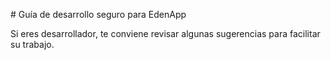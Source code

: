 # Guía de desarrollo seguro para EdenApp

Si eres desarrollador, te conviene revisar algunas sugerencias para facilitar su trabajo.